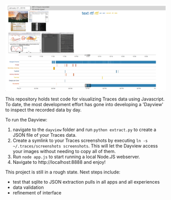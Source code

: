 ![Dayview](https://raw.githubusercontent.com/activityhistory/TracesVisualizer/master/images/dayview_v4.png)

This repository holds test code for visualizing Traces data using Javascript. To date, the most development effort has gone into developing a 'Dayview' to inspect the recorded data by day.

To run the Dayview:
 1. navigate to the `dayview` folder and run `python extract.py` to create a JSON file of your Traces data.
 2. Create a symlink to your Traces screenshots by executing `ln -s ~/.traces/screenshots screenshots`. This will let the Dayview access your images without needing to copy all of them.
 3. Run `node app.js` to start running a local Node.JS webserver.
 4. Navigate to http://localhost:8888 and enjoy!

This project is still in a rough state. Next steps include:

* test that sqlite to JSON extraction pulls in all apps and all experiences
* data validation
* refinement of interface 
